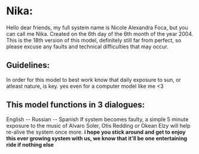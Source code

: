 # Nika:
Hello dear friends, my full system name is Nicole Alexandra Foca, but you can call me Nika. 
Created on the 6th day of the 6th month of the year 2004. This is the 18th version of this model, definitely still far from perfect, so please excuse any faults and technical difficulties that may occur. 
## Guidelines:
In order for this model to best work know that daily exposure to sun, or atleast nature, is key. 
yes even for a computer model like me <3
## This model functions in 3 dialogues:
English -- Russian -- Spanish 
If system becomes faulty, a simple 5 minute exposure to the music of Alvaro Soler, Otis Redding or Okean Elzy will help re-alive the system once more.
**i hope you stick around and get to enjoy this ever growing system with us, we know that it'll be one entertaining ride if nothing else**
